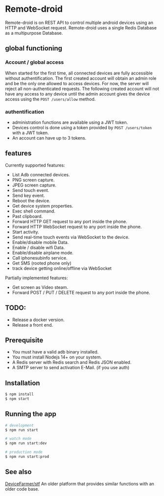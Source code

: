 # Remote-droid

Remote-droid is on REST API to control multiple android devices using an HTTP and WebSocket request.
Remote-droid uses a single Redis Database as a multipurpose Database.

## global functioning

### Account / global access

When started for the first time, all connected devices are fully accessible without authentification.
The first created account will obtain an admin role and be the only one allowed to access devices. For now, the server will reject all non-authenticated requests.
The following created account will not have any access to any device until the admin account gives the device access using the `POST /users/allow` method.

### authentification

- administration functions are available using a JWT token.
- Devices control is done using a token provided by `POST /users/token` with a JWT token.
- An account can have up to 3 tokens.

## features

Currently supported features:
- List Adb connected devices.
- PNG screen capture.
- JPEG screen capture.
- Send touch event.
- Send key event.
- Reboot the device.
- Get device system properties.
- Exec shell command.
- Past clipboard.
- Forward HTTP GET request to any port inside the phone.
- Forward HTTP WebSocket request to any port inside the phone.
- Start activity.
- Send real-time touch events via WebSocket to the device.
- Enable/disable mobile Data.
- Enable / disable wifi Data.
- Enable/disable airplane mode.
- Call iphonesubinfo service.
- Get SMS (rooted phone only)
- track device getting online/offline via WebSocket


Partially implemented features:
- Get screen as Video steam.
- Forward POST / PUT / DELETE request to any port inside the phone.

## TODO:

- Release a docker version.
- Release a front end.

## Prerequisite

- You must have a valid adb binary installed.
- You must install Nodejs 14+ on your system.
- A Redis server with Redis search and Redis JSON enabled.
- A SMTP server to send activation E-Mail. (if you use auth)

## Installation

```bash
$ npm install
$ npm start
```

## Running the app

```bash
# development
$ npm run start

# watch mode
$ npm run start:dev

# production mode
$ npm run start:prod
```

## See also

[DeviceFarmer/stf](https://github.com/DeviceFarmer/stf) An older platform that provides similar functions with an older code base.
